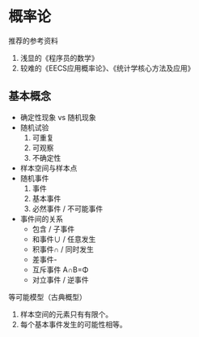 # 概率论

推荐的参考资料

1. 浅显的《程序员的数学》
2. 较难的《EECS应用概率论》、《统计学核心方法及应用》

## 基本概念

- 确定性现象 vs 随机现象
- 随机试验
  1. 可重复
  2. 可观察
  3. 不确定性
- 样本空间与样本点
- 随机事件
  1. 事件
  2. 基本事件
  3. 必然事件 / 不可能事件
- 事件间的关系
  - 包含 / 子事件
  - 和事件∪ / 任意发生
  - 积事件∩ / 同时发生
  - 差事件-
  - 互斥事件 A∩B=Φ
  - 对立事件 / 逆事件

等可能模型（古典概型）

1. 样本空间的元素只有有限个。
2. 每个基本事件发生的可能性相等。
